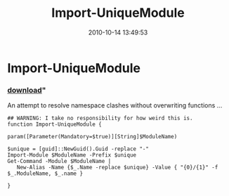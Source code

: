 ﻿---
pid:            2303
parent:         0
children:       
poster:         Joel Bennett
title:          Import-UniqueModule
date:           2010-10-14 13:49:53
format:         posh
---

# Import-UniqueModule

### [download](2303.ps1)"

An attempt to resolve namespace clashes without overwriting functions ...

```posh
## WARNING: I take no responsibility for how weird this is.
function Import-UniqueModule { 

param([Parameter(Mandatory=$true)][String]$ModuleName)

$unique = [guid]::NewGuid().Guid -replace "-"
Import-Module $ModuleName -Prefix $unique
Get-Command -Module $ModuleName | 
   New-Alias -Name {$_.Name -replace $unique} -Value { "{0}/{1}" -f $_.ModuleName, $_.name }

}

```
